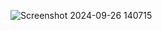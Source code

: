 ![Screenshot 2024-09-26 140715](https://github.com/user-attachments/assets/0c868207-fd50-4f7f-968c-ff3583f4c658)


